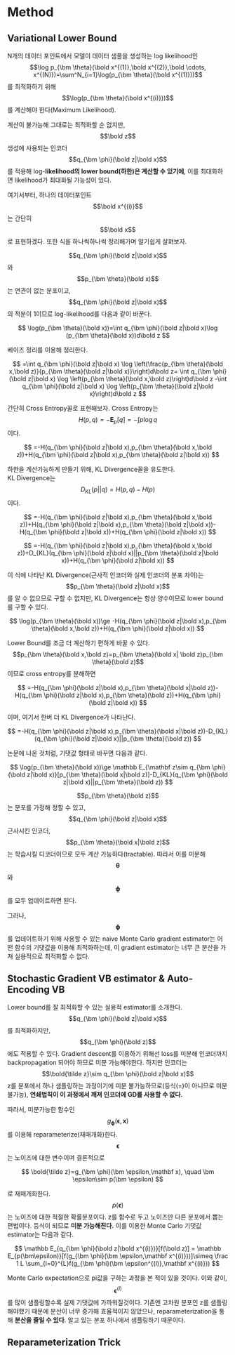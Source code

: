 # Method

## Variational Lower Bound

N개의 데이터 포인트에서 모델이 데이터 샘플을 생성하는 log likelihood인 $$\log p_{\bm \theta}(\bold x^{(1)},\bold x^{(2)},\bold \cdots, x^{(N)})=\sum^N_{i=1}\log(p_{\bm \theta}(\bold x^{(1)}))$$를 최적화하기 위해 $$\log(p_{\bm \theta}(\bold x^{(i)}))$$를 계산해야 한다\(Maximum Likelihood\).

계산이 불가능해 그대로는 최적화할 순 없지만, $$\bold z$$ 생성에 사용되는 인코더  $$q_{\bm \phi}(\bold z|\bold x)$$를 적용해 log-**likelihood의 lower bound\(하한\)은 계산할 수 있기에**, 이를 최대화하면 likelihood가 최대화될 가능성이 있다.

여기서부터, 하나의 데이터포인트$$\bold x^{(i)}$$는 간단히 $$\bold x$$ 로 표현하겠다. 또한 식을 하나씩하나씩 정리해가며 알기쉽게 살펴보자.

$$q_{\bm \phi}(\bold z|\bold x)$$와 $$p_{\bm \theta}(\bold x)$$는 연관이 없는 분포이고, $$q_{\bm \phi}(\bold z|\bold x)$$의 적분이 1이므로 log-likelihood를 다음과 같이 바꾼다. 

$$
\log(p_{\bm \theta}(\bold x))=\int q_{\bm \phi}(\bold z|\bold x)\log (p_{\bm \theta}(\bold x))d\bold z
$$

베이즈 정리를 이용해 정리한다.

$$
=\int q_{\bm \phi}(\bold z|\bold x)
\log \left(\frac{p_{\bm \theta}(\bold x,\bold z)}{p_{\bm \theta}(\bold z|\bold x)}\right)d\bold z=
\int q_{\bm \phi}(\bold z|\bold x)
\log \left(p_{\bm \theta}(\bold x,\bold z)\right)d\bold z
-\int q_{\bm \phi}(\bold z|\bold x)
\log \left(p_{\bm \theta}(\bold z|\bold x)\right)d\bold z
$$

간단히 Cross Entropy꼴로 표현해보자. Cross Entropy는 $$H(p,q)=-\mathbf E_p[q]=-\int p \log q$$ 이다.

$$
=-H(q_{\bm \phi}(\bold z|\bold x),p_{\bm \theta}(\bold x,\bold z))+H(q_{\bm \phi}(\bold z|\bold x),p_{\bm \theta}(\bold z|\bold x))
$$

하한을 계산가능하게 만들기 위해, KL Divergence꼴을 유도한다.   
KL Divergence는 $$D_{KL}(p||q)=H(p,q)-H(p)$$ 이다.

$$
=-H(q_{\bm \phi}(\bold z|\bold x),p_{\bm \theta}(\bold x,\bold z))+H(q_{\bm \phi}(\bold z|\bold x),p_{\bm \theta}(\bold z|\bold x))-H(q_{\bm \phi}(\bold z|\bold x))+H(q_{\bm \phi}(\bold z|\bold x))
$$

$$
=-H(q_{\bm \phi}(\bold z|\bold x),p_{\bm \theta}(\bold x,\bold z))+D_{KL}(q_{\bm \phi}(\bold z|\bold x)||p_{\bm \theta}(\bold z|\bold x))+H(q_{\bm \phi}(\bold z|\bold x))
$$

이 식에 나타난 KL Divergence\(근사적 인코더와 실제 인코더의 분포 차이\)는 $$p_{\bm \theta}(\bold z|\bold x)$$ 를 알 수 없으므로 구할 수 없지만, KL Divergence는 항상 양수이므로 lower bound를 구할 수 있다. 

$$
\log(p_{\bm \theta}(\bold x))\ge -H(q_{\bm \phi}(\bold z|\bold x),p_{\bm \theta}(\bold x,\bold z))+H(q_{\bm \phi}(\bold z|\bold x))
$$

Lower Bound를 조금 더 계산하기 편하게 바꿀 수 있다. $$p_{\bm \theta}(\bold x,\bold z)=p_{\bm \theta}(\bold x| \bold z)p_{\bm \theta}(\bold z)$$이므로 cross entropy를 분해하면

$$
=-H(q_{\bm \phi}(\bold z|\bold x),p_{\bm \theta}(\bold x|\bold z))-H(q_{\bm \phi}(\bold z|\bold x),p_{\bm \theta}(\bold z))+H(q_{\bm \phi}(\bold z|\bold x))
$$

이며, 여기서 한버 더 KL Divergence가 나타난다.

$$
=-H(q_{\bm \phi}(\bold z|\bold x),p_{\bm \theta}(\bold x|\bold z))-D_{KL}(q_{\bm \phi}(\bold z|\bold x)||p_{\bm \theta}(\bold z))
$$

논문에 나온 것처럼, 기댓값 형태로 바꾸면 다음과 같다.

$$
\log(p_{\bm \theta}(\bold x))\ge \mathbb E_{\mathbf z\sim q_{\bm \phi}(\bold z|\bold x)}[p_{\bm \theta}(\bold x|\bold z)]-D_{KL}(q_{\bm \phi}(\bold z|\bold x)||p_{\bm \theta}(\bold z))
$$

$$p_{\bm \theta}(\bold z)$$는 분포를 가정해 정할 수 있고, $$q_{\bm \phi}(\bold z|\bold x)$$근사시킨 인코더, $$p_{\bm \theta}(\bold x|\bold z)$$는 학습시킬 디코더이므로 모두 계산 가능하다\(tractable\). 따라서 이를 미분해 $$\bm \theta$$와 $$\bm \phi$$를 모두 업데이트하면 된다.

그러나, $$\bm \phi$$를 업데이트하기 위해 사용할 수 있는 naive Monte Carlo gradient estimator는 어떤 함수의 기댓값을 이용해 최적화하는데, 이 gradient estimator는 너무 큰 분산을 가져 실용적으로 최적화할 수 없다.

## Stochastic Gradient VB estimator & Auto-Encoding VB

Lower bound를 잘 최적화할 수 있는 실용적 estimator를 소개한다. $$q_{\bm \phi}(\bold z|\bold x)$$를 최적화하지만, $$q_{\bm \phi}(\bold z)$$에도 적용할 수 있다. Gradient descent를 이용하기 위해선 loss를 미분해 인코더까지 backpropagation 되어야 하므로 미분 가능해야한다. 하지만  인코더는 $$\bold{\tilde z}\sim q_{\bm \phi}(\bold z|\bold x)$$z를 분포에서 하나 샘플링하는 과정이기에 미분 불가능하므로\(등식\(=\)이 아니므로 미분 불가능\), **연쇄법칙이 이 과정에서 깨져 인코더에 GD를 사용할 수 없다.**

따라서, 미분가능한 함수인 $$g_{\bm \phi}(\bm \epsilon,\mathbf x)$$를 이용해 reparameterize\(재매개화\)한다. $$\bm \epsilon$$는 노이즈에 대한 변수이며 결론적으로

$$
\bold{\tilde z}=g_{\bm \phi}(\bm \epsilon,\mathbf x), \quad \bm \epsilon\sim p(\bm \epsilon)
$$

로 재매개화한다. $$p(\bm \epsilon)$$는 노이즈에 대한 적절한 확률분포이다. z를 함수로 두고 노이즈만 다른 분포에서 뽑는 편법이다. 등식이 되므로 **미분 가능해진다.** 이를 이용한 Monte Carlo 기댓값 estimator는 다음과 같다.

$$
\mathbb E_{q_{\bm \phi}(\bold z|\bold x^{(i)})}[f(\bold z)] = \mathbb E_{p(\bm\epsilon)}[f(g_{\bm \phi}(\bm \epsilon,\mathbf x^{(i)}))]\simeq \frac 1 L \sum_{l=0}^{L}f(g_{\bm \phi}(\bm \epsilon^{(l)},\mathbf x^{(i)}))
$$

Monte Carlo expectation으로 pi값을 구하는 과정을 본 적이 있을 것이다. 이와 같이, $$\bm \epsilon^{(l)}$$를 많이 샘플링할수록 실제 기댓값에 가까워질것이다. 기존엔 고차원 분포인 z를 샘플링해야했기 때문에 분산이 너무 증가해 효율적이지 않았으나, reparameterization을 통해 **분산을 줄일 수 있다**. 알고 있는 분포 하나에서 샘플링하기 때문이다.

## Reparameterization Trick



